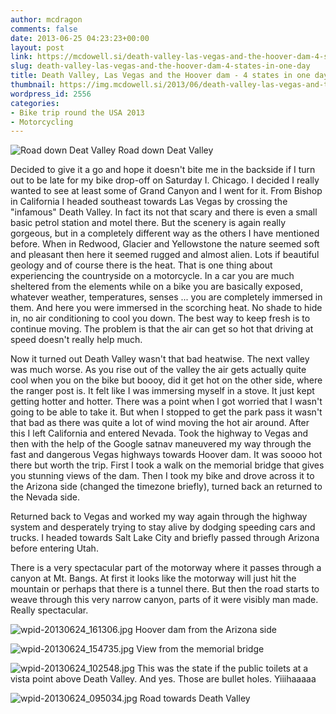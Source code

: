 ```yaml
---
author: mcdragon
comments: false
date: 2013-06-25 04:23:23+00:00
layout: post
link: https://mcdowell.si/death-valley-las-vegas-and-the-hoover-dam-4-states-in-one-day-2556.html
slug: death-valley-las-vegas-and-the-hoover-dam-4-states-in-one-day
title: Death Valley, Las Vegas and the Hoover dam - 4 states in one day
thumbnail: https://img.mcdowell.si/2013/06/death-valley-las-vegas-and-the-hoover-dam-4-states-in-one-day.png
wordpress_id: 2556
categories:
- Bike trip round the USA 2013
- Motorcycling
---
```




![Road down Deat Valley](https://img.mcdowell.si/2013/06/wpid-20130624_1049081-1.jpg)
Road down Deat Valley

Decided to give it a go and hope it doesn't bite me in the backside if I turn out to be late for my bike drop-off on Saturday I. Chicago.
I decided I really wanted to see at least some of Grand Canyon and I went for it. From Bishop in California I headed southeast towards Las Vegas by crossing the "infamous" Death Valley. In fact its not that scary and there is even a small basic petrol station and motel there.
But the scenery is again really gorgeous, but in a completely different way as the others I have mentioned before. When in Redwood, Glacier and Yellowstone the nature seemed soft and pleasant then here it seemed rugged and almost alien. Lots if beautiful geology and of course there is the heat. That is one thing about experiencing the countryside on a motorcycle. In a car you are much sheltered from the elements while on a bike you are basically exposed, whatever weather, temperatures, senses ... you are completely immersed in them. And here you were immersed in the scorching heat. No shade to hide in, no air conditioning to cool you down. The best way to keep fresh is to continue moving. The problem is that the air can get so hot that driving at speed doesn't really help much.

Now it turned out Death Valley wasn't that bad heatwise. The next valley was much worse. As you rise out of the valley the air gets actually quite cool when you on the bike but boooy, did it get hot on the other side, where the ranger post is. It felt like I was immersing myself in a stove. It just kept getting hotter and hotter. There was a point when I got worried that I wasn't going to be able to take it. But when I stopped to get the park pass it wasn't that bad as there was quite a lot of wind moving the hot air around.
After this I left California and entered Nevada. Took the highway to Vegas and then with the help of the Google satnav maneuvered my way through the fast and dangerous Vegas highways towards Hoover dam. It was soooo hot there but worth the trip. First I took a walk on the memorial bridge that gives you stunning views of the dam. Then I took my bike and drove across it to the Arizona side (changed the timezone briefly), turned back an returned to the Nevada side.

Returned back to Vegas and worked my way again through the highway system and desperately trying to stay alive by dodging speeding cars and trucks. I headed towards Salt Lake City and briefly passed through Arizona before entering Utah.

There is a very spectacular part of the motorway where it passes through a canyon at Mt. Bangs. At first it looks like the motorway will just hit the mountain or perhaps that there is a tunnel there. But then the road starts to weave through this very narrow canyon, parts of it were visibly man made. Really spectacular.

![wpid-20130624_161306.jpg](https://img.mcdowell.si/2013/06/wpid-20130624_161306-1.jpg) Hoover dam from the Arizona side

![wpid-20130624_154735.jpg](https://img.mcdowell.si/2013/06/wpid-20130624_154735-1.jpg) View from the memorial bridge

![wpid-20130624_102548.jpg](https://img.mcdowell.si/2013/06/wpid-20130624_102548-1.jpg) This was the state if the public toilets at a vista point above Death Valley. And yes. Those are bullet holes. Yiiihaaaaa

![wpid-20130624_095034.jpg](https://img.mcdowell.si/2013/06/wpid-20130624_095034-1.jpg) Road towards Death Valley

